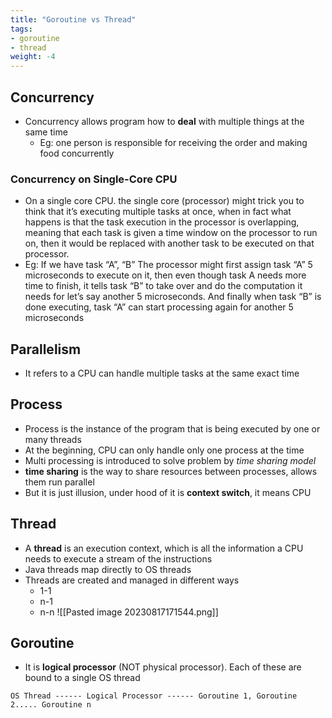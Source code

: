 ```yaml
---
title: "Goroutine vs Thread"
tags:
- goroutine
- thread
weight: -4
---
```


## Concurrency
- Concurrency allows program how to **deal** with multiple things at the same time
	- Eg: one person is responsible for receiving the order and making food concurrently
### Concurrency on Single-Core CPU
- On a single core CPU. the single core (processor) might trick you to think that it’s executing multiple tasks at once, when in fact what happens is that the task execution in the processor is overlapping, meaning that each task is given a time window on the processor to run on, then it would be replaced with another task to be executed on that processor.
- Eg: If we have task “A”, “B” The processor might first assign task “A” 5 microseconds to execute on it, then even though task A needs more time to finish, it tells task “B” to take over and do the computation it needs for let’s say another 5 microseconds. And finally when task “B” is done executing, task “A” can start processing again for another 5 microseconds
## Parallelism
- It refers to a CPU can handle multiple tasks at the same exact time
## Process
- Process is the instance of the program that is being executed by one or many threads
- At the beginning, CPU can only handle only one process at the time
- Multi processing is introduced to solve problem by *time sharing model*
- **time sharing** is the way to share resources between processes, allows them run parallel
- But it is just illusion, under hood of it is **context switch**, it means CPU 
## Thread
- A **thread** is an execution context, which is all the information a CPU needs to execute a stream of the instructions
- Java threads map directly to OS threads
- Threads are created and managed in different ways
	- 1-1
	- n-1
	- n-n
![[Pasted image 20230817171544.png]]
## Goroutine
- It is **logical processor** (NOT physical processor). Each of these are bound to a single OS thread
```
OS Thread ------ Logical Processor ------ Goroutine 1, Goroutine 2..... Goroutine n
```
